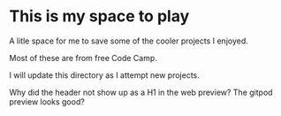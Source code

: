 # This is my space to play 

A litle space for me to save some of the cooler projects I enjoyed. 

Most of these are from free Code Camp. 

I will update this directory as I attempt new projects. 

Why did the header not show up as a H1 in the web preview? The gitpod preview looks good? 